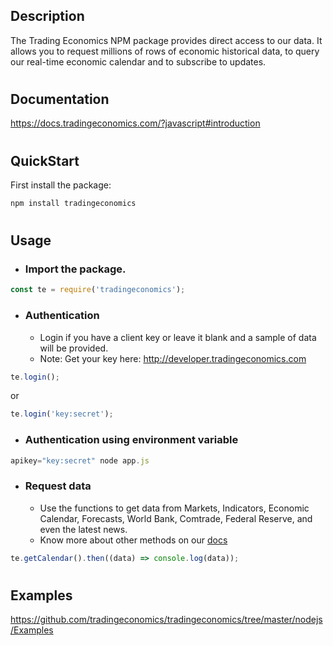 ## Description
The Trading Economics NPM package provides direct access to our data. It allows you to request millions of rows of economic historical data, to query our real-time economic calendar and to subscribe to updates. 

#

## Documentation
https://docs.tradingeconomics.com/?javascript#introduction

#

## QuickStart
First install the package:

```javascript
npm install tradingeconomics
```

#

## Usage
  
 - ### Import the package. 

```javascript
const te = require('tradingeconomics');
```
 -  ### Authentication
    - Login if you have a client key or leave it blank and a sample of data will be provided.
    - Note: Get your key here: http://developer.tradingeconomics.com 

```javascript
te.login();
```
or
```javascript
te.login('key:secret');
```

  - ### Authentication using environment variable
```javascript
apikey="key:secret" node app.js
```
 - ### Request data
    - Use the functions to get data from Markets, Indicators, Economic Calendar, Forecasts, World Bank, Comtrade, Federal Reserve, and even the latest news.
    - Know more about other methods on our [docs](https://docs.tradingeconomics.com/?javascript#introduction)
```javascript
te.getCalendar().then((data) => console.log(data));
```

#

## Examples

https://github.com/tradingeconomics/tradingeconomics/tree/master/nodejs/Examples
